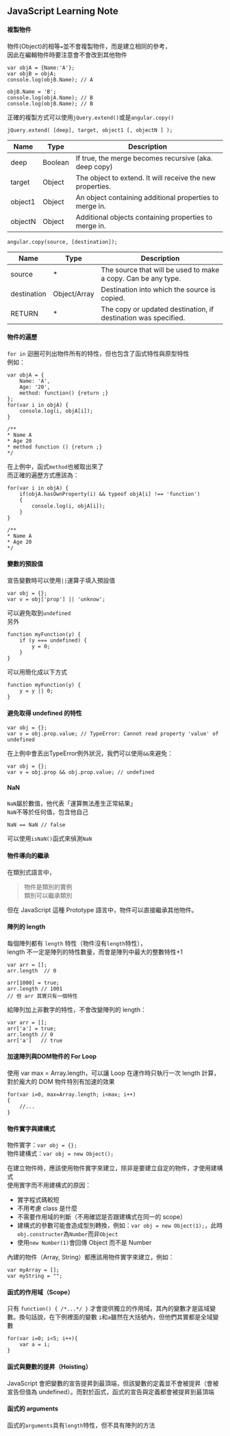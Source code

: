 ## JavaScript Learning Note

#### 複製物件  
物件(Object)的相等`=`並不會複製物件，而是建立相同的參考，  
因此在編輯物件時要注意會不會改到其他物件
```
var objA = {Name:'A'}; 
var objB = objA; 
console.log(objB.Name); // A 

objB.Name = 'B'; 
console.log(objA.Name); // B 
console.log(objB.Name); // B
```
正確的複製方式可以使用`jQuery.extend()`或是`angular.copy()`
```
jQuery.extend( [deep], target, object1 [, objectN ] );
```
| Name | Type | Description |
| ---- | ---- | ----------- |
| deep | Boolean | If true, the merge becomes recursive (aka. deep copy) |
| target | Object | The object to extend. It will receive the new properties. |
| object1 | Object | An object containing additional properties to merge in.|
| objectN | Object | Additional objects containing properties to merge in. |  
```
angular.copy(source, [destination]);
```
| Name | Type | Description |
| ---- | ---- | ----------- |
| source | * | The source that will be used to make a copy. Can be any type. |
| destination | Object/Array | Destination into which the source is copied. |
| RETURN | * |The copy or updated destination, if destination was specified. |
  
#### 物件的遍歷  
`for in` 迴圈可列出物件所有的特性，但也包含了函式特性與原型特性  
例如：
```
var objA = {
    Name: 'A',
    Age: '20',
    method: function() {return ;}
};
for(var i in objA) {
    console.log(i, objA[i]);
}

/**
* Name A
* Age 20
* method function () {return ;}
*/
```
在上例中，函式`method`也被取出來了  
而正確的遍歷方式應該為：
```
for(var i in objA) {
    if(objA.hasOwnProperty(i) && typeof objA[i] !== 'function')
    {
        console.log(i, objA[i]);
    }
}
    
/**
* Name A
* Age 20
*/
```
  
#### 變數的預設值  
宣告變數時可以使用`||`運算子填入預設值
```
var obj = {};
var v = obj['prop'] || 'unknow';
```
可以避免取到`undefined`  
另外  
```
function myFunction(y) {
    if (y === undefined) {
        y = 0;
    }
}
```
可以用簡化成以下方式
```
function myFunction(y) {
    y = y || 0;
}
```
  
#### 避免取得 undefined 的特性
```
var obj = {};
var v = obj.prop.value; // TypeError: Cannot read property 'value' of undefined
```
在上例中會丟出TypeError例外狀況，我們可以使用`&&`來避免：
```
var obj = {};
var v = obj.prop && obj.prop.value; // undefined
```

#### NaN  
`NaN`屬於數值，他代表「運算無法產生正常結果」  
`NaN`不等於任何值，包含他自己
```
NaN == NaN // false
```
可以使用`isNaN()`函式來偵測`NaN` 
  
#### 物件導向的繼承
在類別式語言中，
>物件是類別的實例  
>類別可以繼承類別  

但在 JavaScript 這種 Prototype 語言中，物件可以直接繼承其他物件。
  
#### 陣列的 length
每個陣列都有 `length` 特性（物件沒有`length`特性），  
length 不一定是陣列的特性數量，而會是陣列中最大的整數特性+1
```
var arr = [];
arr.length  // 0

arr[1000] = true;
arr.length // 1001
// 但 arr 其實只有一個特性
```
給陣列加上非數字的特性，不會改變陣列的 length：
```
var arr = [];
arr['a'] = true;
arr.length // 0
arr['a']   // true
```
  
#### 加速陣列與DOM物件的 For Loop
使用 var max = Array.length，可以讓 Loop 在運作時只執行一次 length 計算，對於龐大的 DOM 物件特別有加速的效果
```
for(var i=0, max=Array.length; i<max; i++)
{
    //...
}
```
  
#### 物件實字與建構式
物件實字：`var obj = {};`  
物件建構式：`var obj = new Object();`  
  
在建立物件時，應該使用物件實字來建立，除非是要建立自定的物件，才使用建構式  
使用實字而不用建構式的原因：
+ 實字程式碼較短
+ 不用考慮 class 是什麼
+ 不需要作用域的判斷（不用確認是否跟建構式在同一的 scope）
+ 建構式的參數可能會造成型別轉換，例如：`var obj = new Object(1);`，此時`obj.constructer`為`Number`而非`Object`
+ 使用`new Number(1)`會回傳 Object 而不是 Number
  
內建的物件（Array, String）都應該用物件實字來建立，例如：
```
var myArray = [];
var myString = "";
```
  
#### 函式的作用域（Scope）
只有 `function() { /*...*/ }` 才會提供獨立的作用域，其內的變數才是區域變數。換句話說，在下例裡面的變數 `i`和`a`雖然在大括號內，但他們其實都是全域變數
```
for(var i=0; i<5; i++){
    var a = i;
}
```
  
#### 函式與變數的提昇（Hoisting）
JavaScript 會把變數的宣告提昇到最頂端，但該變數的定義並不會被提昇（會被宣告但值為 undefined）。而對於函式，函式的宣告與定義都會被提昇到最頂端
  
#### 函式的 arguments
函式的`arguments`具有`length`特性，但不具有陣列的方法